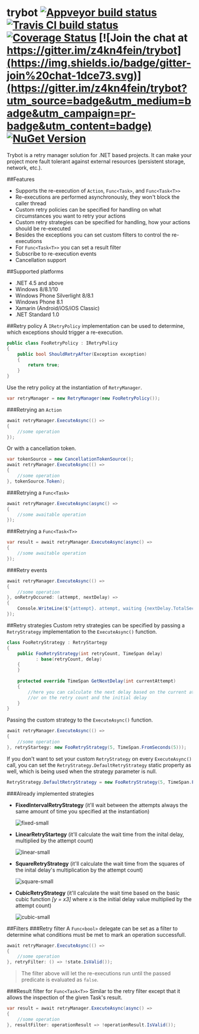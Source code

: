# trybot [![Appveyor build status](https://img.shields.io/appveyor/ci/pcsajtai/trybot/master.svg?label=appveyor)](https://ci.appveyor.com/project/pcsajtai/trybot/branch/master) [![Travis CI build status](https://img.shields.io/travis/z4kn4fein/trybot/master.svg?label=travis-ci)](https://travis-ci.org/z4kn4fein/trybot) [![Coverage Status](https://coveralls.io/repos/github/z4kn4fein/trybot/badge.svg?branch=master)](https://coveralls.io/github/z4kn4fein/trybot?branch=master) [![Join the chat at https://gitter.im/z4kn4fein/trybot](https://img.shields.io/badge/gitter-join%20chat-1dce73.svg)](https://gitter.im/z4kn4fein/trybot?utm_source=badge&utm_medium=badge&utm_campaign=pr-badge&utm_content=badge) [![NuGet Version](https://buildstats.info/nuget/Trybot)](https://www.nuget.org/packages/Trybot/)
Trybot is a retry manager solution for .NET based projects. It can make your project more fault tolerant against external resources (persistent storage, network, etc.). 

##Features

 - Supports the re-execution of `Action`, `Func<Task>`, and `Func<Task<T>>`
 - Re-executions are performed asynchronously, they won't block the caller thread
 - Custom retry policies can be specified for handling on what circumstances you want to retry your actions
 - Custom retry strategies can be specified for handling, how your actions should be re-executed
 - Besides the exceptions you can set custom filters to control the re-executions
 - For `Func<Task<T>>` you can set a result filter
 - Subscribe to re-execution events
 - Cancellation support

##Supported platforms

 - .NET 4.5 and above
 - Windows 8/8.1/10
 - Windows Phone Silverlight 8/8.1
 - Windows Phone 8.1
 - Xamarin (Android/iOS/iOS Classic)
 - .NET Standard 1.0

##Retry policy
A `IRetryPolicy` implementation can be used to determine, which exceptions should trigger a re-execution.
```c#
public class FooRetryPolicy : IRetryPolicy
{
	public bool ShouldRetryAfter(Exception exception)
	{
		return true;
	}
}
```
Use the retry policy at the instantiation of `RetryManager`.
```c#
var retryManager = new RetryManager(new FooRetryPolicy());
```
###Retrying an `Action`
```c#
await retryManager.ExecuteAsync(() =>
{
	//some operation    
});
```
Or with a cancellation token.
```c#
var tokenSource = new CancellationTokenSource();
await retryManager.ExecuteAsync(() =>
{
	//some operation    
}, tokenSource.Token);
```
###Retrying a `Func<Task>`
```c#
await retryManager.ExecuteAsync(async() =>
{
	//some awaitable operation    
});
```
###Retrying a `Func<Task<T>>`
```c#
var result = await retryManager.ExecuteAsync(async() =>
{
	//some awaitable operation    
});
```
###Retry events
```c#
await retryManager.ExecuteAsync(() =>
{
	//some operation    
}, onRetryOccured: (attempt, nextDelay) =>
{
	Console.WriteLine($"{attempt}. attempt, waiting {nextDelay.TotalSeconds} seconds before the next retry!");
});
```
##Retry strategies
Custom retry strategies can be specified by passing a `RetryStrategy` implementation to the `ExecuteAsync()` function.
```c#
class FooRetryStrategy : RetryStartegy
{
	public FooRetryStrategy(int retryCount, TimeSpan delay)
           : base(retryCount, delay)
    {
    }
    
    protected override TimeSpan GetNextDelay(int currentAttempt)
    {
		//here you can calculate the next delay based on the current attempt 
		//or on the retry count and the initial delay
    }
}
```
Passing the custom strategy to the `ExecuteAsync()` function.
```c#
await retryManager.ExecuteAsync(() =>
{
	//some operation    
}, retryStartegy: new FooRetryStrategy(5, TimeSpan.FromSeconds(5)));
```
If you don't want to set your custom `RetryStrategy` on every `ExecuteAsync()` call, you can set the `RetryStrategy.DefaultRetryStrategy` static property as well, which is being used when the strategy parameter is null.
```c#
RetryStrategy.DefaultRetryStrategy = new FooRetryStrategy(5, TimeSpan.FromSeconds(5));
```
###Already implemented strategies

 - **FixedIntervalRetryStrategy** (it'll wait between the attempts always the same amount of time you specified at the instantiation)

	![fixed-small](https://cloud.githubusercontent.com/assets/13772020/11634019/93a4e4a0-9d0e-11e5-995d-4514e9d8a941.png)

 - **LinearRetryStartegy** (it'll calculate the wait time from the inital delay, multiplied by the attempt count)

	![linear-small](https://cloud.githubusercontent.com/assets/13772020/11633993/776a9f64-9d0e-11e5-9f4f-2ddd8177014d.png)

 - **SquareRetryStrategy** (it'll calculate the wait time from the squares of the inital delay's multiplication by the attempt count)

	![square-small](https://cloud.githubusercontent.com/assets/13772020/11633971/5da06ee2-9d0e-11e5-9510-d032e58b3818.png)

 - **CubicRetryStrategy** (it'll calculate the wait time based on the basic cubic function *[y = x3]* where *x* is the initial delay value multiplied by the attempt count)

	![cubic-small](https://cloud.githubusercontent.com/assets/13772020/11633946/403bbc62-9d0e-11e5-8bf9-2e17ed23cb8a.png)

##Filters
###Retry filter
A `Func<bool>` delegate can be set as a filter to determine what conditions must be met to mark an operation successfull.
```c#
await retryManager.ExecuteAsync(() =>
{
	//some operation    
}, retryFilter: () => !state.IsValid());
```
> The filter above will let the re-executions run until the passed predicate is evaluated as `false`.

###Result filter for `Func<Task<T>>`
Similar to the retry filter except that it allows the inspection of the given Task's result.
```c#
var result = await retryManager.ExecuteAsync(async() =>
{
	//some operation    
}, resultFilter: operationResult => !operationResult.IsValid());
```

